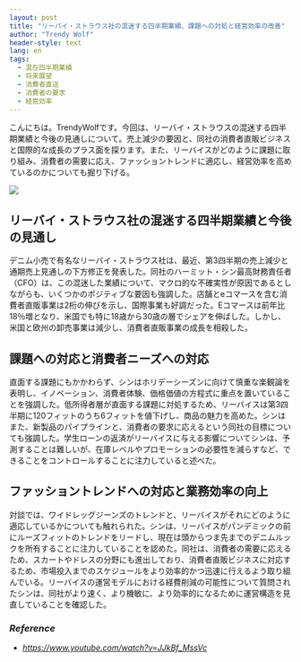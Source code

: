 ```yaml
---
layout: post
title: "リーバイ・ストラウス社の混迷する四半期業績、課題への対処と経営効率の改善"
author: "Trendy Wolf"
header-style: text
lang: en
tags:
  - 混在四半期業績
  - 将来展望
  - 消費者直送
  - 消費者の要求
  - 経営効率
---
```


こんにちは。TrendyWolfです。今回は、リーバイ・ストラウスの混迷する四半期業績と今後の見通しについて。売上減少の要因と、同社の消費者直販ビジネスと国際的な成長のプラス面を探ります。また、リーバイスがどのように課題に取り組み、消費者の需要に応え、ファッショントレンドに適応し、経営効率を高めているのかについても掘り下げる。

<img
    src="https://i.ytimg.com/vi/JJkBf_MssVc/hqdefault.jpg"
/>


## リーバイ・ストラウス社の混迷する四半期業績と今後の見通し
デニム小売で有名なリーバイ・ストラウス社は、最近、第3四半期の売上減少と通期売上見通しの下方修正を発表した。同社のハーミット・シン最高財務責任者（CFO）は、この混迷した業績について、マクロ的な不確実性が原因であるとしながらも、いくつかのポジティブな要因も強調した。店舗とeコマースを含む消費者直販事業は2桁の伸びを示し、国際事業も好調だった。Eコマースは前年比18％増となり、米国でも特に18歳から30歳の層でシェアを伸ばした。しかし、米国と欧州の卸売事業は減少し、消費者直販事業の成長を相殺した。

## 課題への対応と消費者ニーズへの対応
直面する課題にもかかわらず、シンはホリデーシーズンに向けて慎重な楽観論を表明し、イノベーション、消費者体験、価格価値の方程式に重点を置いていることを強調した。低所得者層が直面する課題に対処するため、リーバイスは第3四半期に120フィットのうち6フィットを値下げし、商品の魅力を高めた。シンはまた、新製品のパイプラインと、消費者の要求に応えるという同社の目標についても強調した。学生ローンの返済がリーバイスに与える影響についてシンは、予測することは難しいが、在庫レベルやプロモーションの必要性を減らすなど、できることをコントロールすることに注力していると述べた。

## ファッショントレンドへの対応と業務効率の向上
対談では、ワイドレッグジーンズのトレンドと、リーバイスがそれにどのように適応しているかについても触れられた。シンは、リーバイスがパンデミックの前にルーズフィットのトレンドをリードし、現在は頭からつま先までのデニムルックを所有することに注力していることを認めた。同社は、消費者の需要に応えるため、スカートやドレスの分野にも進出しており、消費者直販ビジネスに対応するため、市場投入までのスケジュールをより効率的かつ迅速に行えるよう取り組んでいる。リーバイスの運営モデルにおける経費削減の可能性について質問されたシンは、同社がより速く、より機敏に、より効率的になるために運営構造を見直していることを確認した。


### _Reference_
- _https://www.youtube.com/watch?v=JJkBf_MssVc_

